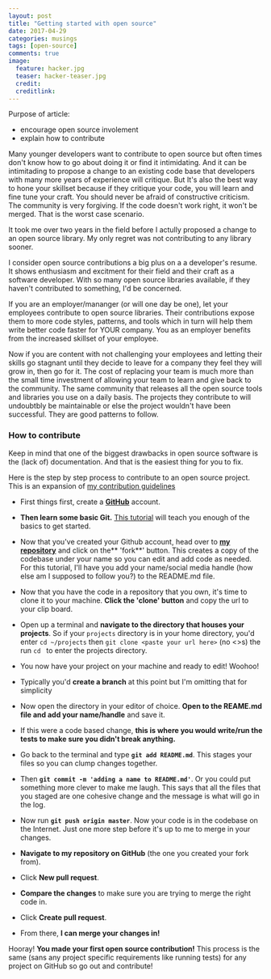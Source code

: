 ```yaml
---
layout: post
title: "Getting started with open source"
date: 2017-04-29
categories: musings
tags: [open-source]
comments: true
image:
  feature: hacker.jpg
  teaser: hacker-teaser.jpg
  credit:
  creditlink:
---
```


Purpose of article:
+ encourage open source involement
+ explain how to contribute


Many younger developers want to contribute to open source but often times don't know how to go about doing it or find it intimidating. And it can be intimitading to propose a change to an existing code base that developers with many more years of experience will critique. But It's also the best way to hone your skillset because if they critique your code, you will learn and fine tune your craft. You should never be afraid of constructive criticism. The community is very forgiving. If the code doesn't work right, it won't be merged. That is the worst case scenario.

It took me over two years in the field before I actully proposed a change to an open source library. My only regret was not contributing to any library sooner.

I consider open source contributions a big plus on a a developer's resume. It shows enthusiasm and excitment for their field and their craft as a software developer. With so many open source libraries available, if they haven't contributed to something, I'd be concerned.

If you are an employer/mananger (or will one day be one), let your employees contribute to open source libraries. Their contributions expose them to more code styles, patterns, and tools which in turn will help them write better code faster for YOUR company. You as an employer benefits from the increased skillset of your employee.

Now if you are content with not challenging your employees and letting their skills go stagnant until they decide to leave for a company they feel they will grow in, then go for it. The cost of replacing your team is much more than the small time investment of allowing your team to learn and give back to the community. The same community that releases all the open source tools and libraries you use on a daily basis. The projects they contribute to will undoubtbly be maintainable or else the project wouldn't have been successful. They are good patterns to follow.

### How to contribute

Keep in mind that one of the biggest drawbacks in open source software is the (lack of) documentation. And that is the easiest thing for you to fix.

Here is the step by step process to contribute to an open source project. This is an expansion of [my contribution guidelines](https://github.com/TheOneTheOnlyDavidBrown/contributing_guidelines/blob/master/CONTRIBUTING.md)

- First things first, create a [**GitHub**](http://github.com) account.

- **Then learn some basic Git.** [This tutorial](https://try.github.io/levels/1/challenges/1) will teach you enough of the basics to get started.

- Now that you've created your Github account, head over to [**my repository**]() and click on the** 'fork**' button. This creates a copy of the codebase under your name so you can edit and add code as needed. For this tutorial, I'll have you add your name/social media handle (how else am I supposed to follow you?) to the README.md file.

- Now that you have the code in a repository that you own, it's time to clone it to your machine. **Click the 'clone' button** and copy the url to your clip board.

- Open up a terminal and **navigate to the directory that houses your projects**. So if your `projects` directory is in your home directory, you'd enter `cd ~/projects` then `git clone <paste your url here>` (no <>s) the run `cd ` to enter the projects directory.

- You now have your project on your machine and ready to edit! Woohoo!

- Typically you'd **create a branch** at this point but I'm omitting that for simplicity

- Now open the directory in your editor of choice. **Open to the REAME.md file and add your name/handle** and save it.

- If this were a code based change, **this is where you would write/run the tests to make sure you didn't break anything.**

- Go back to the terminal and type **`git add README.md`**. This stages your files so you can clump changes together.

- Then **`git commit -m 'adding a name to README.md'`**. Or you could put something more clever to make me laugh. This says that all the files that you staged are one cohesive change and the message is what will go in the log.

- Now run **`git push origin master`**. Now your code is in the codebase on the Internet. Just one more step before it's up to me to merge in your changes.

- **Navigate to my repository on GitHub** (the one you created your fork from).

- Click **New pull request**.

- **Compare the changes** to make sure you are trying to merge the right code in.

- Click **Create pull request**.

- From there, **I can merge your changes in!**

Hooray! **You made your first open source contribution!** This process is the same (sans any project specific requirements like running tests) for any project on GitHub so go out and contribute!

